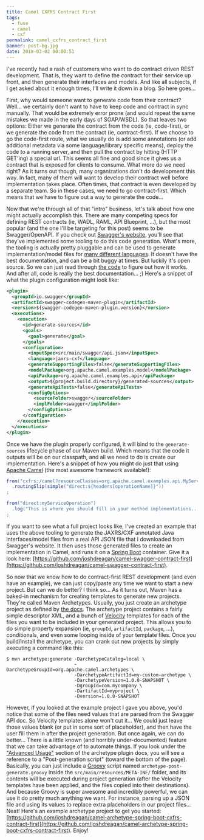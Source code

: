```yaml
---
title: Camel CXFRS Contract First
tags:
  - fuse
  - camel
  - cxf
permalink: camel_cxfrs_contract_first
banner: post-bg.jpg
date: 2018-03-02 00:00:51
---
```



I've recently had a rash of customers who want to do contract driven REST development. That is, they want to define the contract for their service up front, and then generate their interfaces and models. And like all subjects, if I get asked about it enough times, I'll write it down in a blog. So here goes...<!-- more -->

First, why would someone want to generate code from their contract? Well... we certainly don't want to have to keep code and contract in sync manually. That would be extremely error prone (and would repeat the same mistakes we made in the early days of SOAP/WSDL). So that leaves two options: Either we generate the contract from the code (ie, code-first), or we generate the code from the contract (ie, contract-first). If we choose to go the code-first route, what we usually do is add some annotations (or add additional metadata via some language/library specific means), deploy the code to a running server, and then pull the contract by hitting (HTTP GET'ing) a special url. This seems all fine and good since it gives us a contract that is exposed for clients to consume. What more do we need right? As it turns out though, many organizations don't do development this way. In fact, many of them will want to develop their contract well before implementation takes place. Often times, that contract is even developed by a separate team. So in these cases, we need to go contract-first. Which means that we have to figure out a way to generate the code...

Now that we're through all of that "intro" business, let's talk about how one might actually accomplish this. There are many competing specs for defining REST contracts (ie, WADL, RAML, API Blueprint, ...), but the most popular (and the one I'll be targeting for this post) seems to be Swagger/OpenAPI. If you check out [Swagger's website](https://swagger.io/swagger-codegen/), you'll see that they've implemented some tooling to do this code generation. What's more, the tooling is actually pretty pluggable and can be used to generate implementation/model files for [many different languages](https://generator.swagger.io/api/gen/servers). It doesn't have the best documentation, and can be a bit buggy at times. But luckily it's open source. So we can just read through [the code](https://github.com/swagger-api/swagger-codegen) to figure out how it works. And after all, code is really the best documentation... ;) Here's a snippet of what the plugin configuration might look like:

```xml
<plugin>
  <groupId>io.swagger</groupId>
  <artifactId>swagger-codegen-maven-plugin</artifactId>
  <version>${swagger-codegen-maven-plugin.version}</version>
  <executions>
    <execution>
      <id>generate-sources</id>
      <goals>
        <goal>generate</goal>
      </goals>
      <configuration>
        <inputSpec>src/main/swagger/api.json</inputSpec>
        <language>jaxrs-cxf</language>
        <generateSupportingFiles>false</generateSupportingFiles>
        <modelPackage>org.apache.camel.examples.model</modelPackage>
        <apiPackage>org.apache.camel.examples.api</apiPackage>
        <output>${project.build.directory}/generated-sources</output>
        <generateApiTests>false</generateApiTests>
        <configOptions>
          <sourceFolder>swagger</sourceFolder>
          <implFolder>swagger</implFolder>
        </configOptions>
      </configuration>
    </execution>
  </executions>
</plugin>
```

Once we have the plugin properly configured, it will bind to the `generate-sources` lifecycle phase of our Maven build. Which means that the code it outputs will be on our classpath, and all we need to do is create our implementation. Here's a snippet of how you might do just that using [Apache Camel](http://camel.apache.org/) (the most awesome framework available!):

```Java
from("cxfrs:/camel?resourceClasses=org.apache.camel.examples.api.MyServiceApi")
  .routingSlip(simple("direct:${headers[operationName]}"))
;

from("direct:myServiceOperation")
  .log("This is where you should fill in your method implementations...")
;
```

If you want to see what a full project looks like, I've created an example that uses the above tooling to generate the JAXRS/CXF annotated Java interfaces/model files from a real API JSON file that I downloaded from Swagger's website. It then uses those generated files to create an implementation in Camel, and runs it on a [Spring Boot](https://projects.spring.io/spring-boot/) container. Give it a look here: [https://github.com/joshdreagan/camel-swagger-contract-first](https://github.com/joshdreagan/camel-swagger-contract-first).

So now that we know how to do contract-first REST development (and even have an example), we can just copy/paste any time we want to start a new project. But can we do better? I think so... As it turns out, Maven has a baked-in mechanism for creating templates to generate new projects. They're called Maven Archetypes. Usually, you just create an archetype project as defined by [the docs](https://maven.apache.org/archetype/maven-archetype-plugin/). The archetype project contains a fairly simple descriptor XML, and a bunch of [Velocity](http://velocity.apache.org/) templates for each of the files you want to be included in your generated project. This allows you to do simple property expansion (ie, `groupId`, `artifactId`, `package`, ...), conditionals, and even some looping inside of your template files. Once you build/install the archetype, you can crank out new projects by simply executing a command like this:

```
$ mvn archetype:generate -DarchetypeCatalog=local \
                         -DarchetypeGroupId=org.apache.camel.archetypes \
                         -DarchetypeArtifactId=my-custom-archetype \
                         -DarchetypeVersion=1.0.0-SNAPSHOT \
                         -DgroupId=com.mycompany \
                         -DartifactId=myproject \
                         -Dversion=1.0.0-SNAPSHOT
```

However, if you looked at the example project I gave you above, you'd notice that some of the files need values that are parsed from the Swagger API doc. So Velocity templates alone won't cut it... We could just leave those values blank (or put in some sort of placeholder), and then have the user fill them in after the project generation. But once again, we can do better... There is a little known (and horribly under-documented) feature that we can take advantage of to automate things. If you look under the ["Advanced Usage"](https://maven.apache.org/archetype/maven-archetype-plugin/advanced-usage.html) section of the archetype plugin docs, you will see a reference to a "Post-generation script" (toward the bottom of the page). Basically, you can just include a [Groovy](http://groovy-lang.org/) script named `archetype-post-generate.groovy` inside the `src/main/resources/META-INF/` folder, and its contents will be executed during project generation (after the Velocity templates have been applied, and the files copied into their destinations). And because Groovy is super awesome and incredibly powerful, we can use it do pretty much anything we want. For instance, parsing up a JSON file and using its values to replace extra placeholders in our project files... Neat! Here's an example archetype project to get you started: [https://github.com/joshdreagan/camel-archetype-spring-boot-cxfrs-contract-first](https://github.com/joshdreagan/camel-archetype-spring-boot-cxfrs-contract-first). Enjoy!
